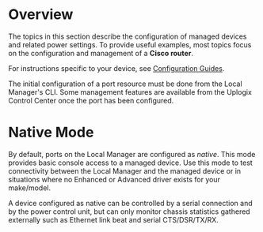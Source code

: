 <!-- 5.4 -->

# Overview

The topics in this section describe the configuration of managed devices and related power settings. To provide useful examples, most topics focus on the configuration and management of a **Cisco router**. 

For instructions specific to your device, see [Configuration Guides](http://uplogix.com/docs/local-manager-user-guide/configuration-guides).

The initial configuration of a port resource must be done from the Local Manager's CLI. Some management features are available from the Uplogix Control Center once the port has been configured.

# Native Mode

By default, ports on the Local Manager are configured as *native*. This mode provides basic console access to a managed device. Use this mode to test connectivity between the Local Manager and the managed device or in situations where no Enhanced or Advanced driver exists for your make/model.

A device configured as native can be controlled by a serial connection and by the power control unit, but can only monitor chassis statistics gathered externally such as Ethernet link beat and serial CTS/DSR/TX/RX.